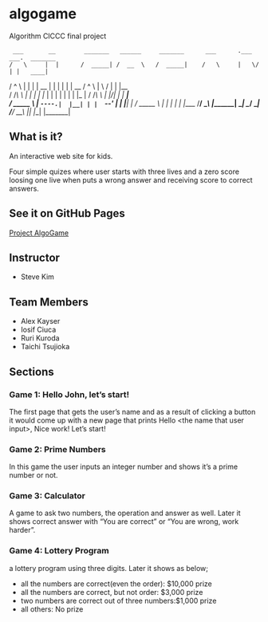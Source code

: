 # algogame
Algorithm CICCC final project

     ___       __        _______   ______     _______      ___      .___  ___.  _______ 
    /   \     |  |      /  _____| /  __  \   /  _____|    /   \     |   \/   | |   ____|
   /  ^  \    |  |     |  |  __  |  |  |  | |  |  __     /  ^  \    |  \  /  | |  |__   
  /  /_\  \   |  |     |  | |_ | |  |  |  | |  | |_ |   /  /_\  \   |  |\/|  | |   __|  
 /  _____  \  |  `----.|  |__| | |  `--'  | |  |__| |  /  _____  \  |  |  |  | |  |____ 
/__/     \__\ |_______| \______|  \______/   \______| /__/     \__\ |__|  |__| |_______|
                                                                                        
## What is it?
An interactive web site for kids.

Four simple quizes where user starts with three lives and a zero score 
loosing one live when puts a wrong answer and receiving score to correct answers.

## See it on GitHub Pages
[Project AlgoGame](https://akctba.github.io/algogame)

## Instructor
* Steve Kim

## Team Members

* Alex Kayser
* Iosif Ciuca
* Ruri Kuroda
* Taichi Tsujioka

## Sections
### Game 1: Hello John, let’s start!
The first page that gets the user’s name and as a result of clicking a button it would come up
with a new page that prints
Hello &lt;the name that user input&gt;, Nice work! Let’s start!

### Game 2: Prime Numbers
In this game the user inputs an integer number and shows it’s a prime number or not.

### Game 3: Calculator
A game to ask two numbers, the operation and answer as well. Later it shows correct answer with “You are
correct” or “You are wrong, work harder”.

### Game 4: Lottery Program

a lottery program using three digits. Later it shows as below;
* all the numbers are correct(even the order): $10,000 prize
* all the numbers are correct, but not order: $3,000 prize
* two numbers are correct out of three numbers:$1,000 prize
* all others: No prize

